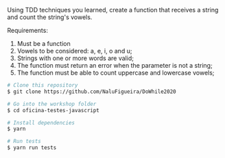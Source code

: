 Using TDD techniques you learned, create a function that receives a string and count the string's vowels.

Requirements:

1. Must be a function
2. Vowels to be considered: a, e, i, o and u;
3. Strings with one or more words are valid;
4. The function must return an error when the parameter is not a string;
5. The function must be able to count uppercase and lowercase vowels;

```bash
# Clone this repository
$ git clone https://github.com/NaluFigueira/DoWhile2020

# Go into the workshop folder
$ cd oficina-testes-javascript

# Install dependencies
$ yarn

# Run tests
$ yarn run tests
```
